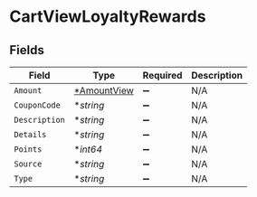# CartViewLoyaltyRewards


## Fields

| Field                                            | Type                                             | Required                                         | Description                                      |
| ------------------------------------------------ | ------------------------------------------------ | ------------------------------------------------ | ------------------------------------------------ |
| `Amount`                                         | [*AmountView](../../models/shared/amountview.md) | :heavy_minus_sign:                               | N/A                                              |
| `CouponCode`                                     | **string*                                        | :heavy_minus_sign:                               | N/A                                              |
| `Description`                                    | **string*                                        | :heavy_minus_sign:                               | N/A                                              |
| `Details`                                        | **string*                                        | :heavy_minus_sign:                               | N/A                                              |
| `Points`                                         | **int64*                                         | :heavy_minus_sign:                               | N/A                                              |
| `Source`                                         | **string*                                        | :heavy_minus_sign:                               | N/A                                              |
| `Type`                                           | **string*                                        | :heavy_minus_sign:                               | N/A                                              |